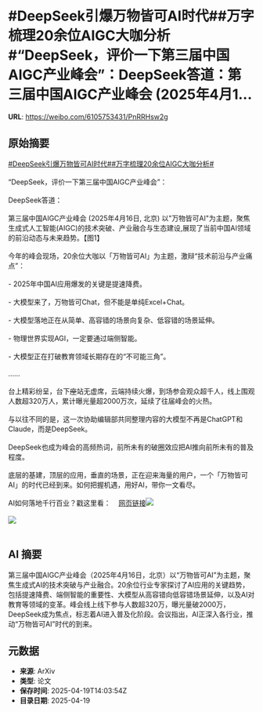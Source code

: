 # #DeepSeek引爆万物皆可AI时代##万字梳理20余位AIGC大咖分析#“DeepSeek，评价一下第三届中国AIGC产业峰会”：DeepSeek答道：第三届中国AIGC产业峰会 (2025年4月1...

**URL**: https://weibo.com/6105753431/PnRRHsw2g

## 原始摘要

<a href="https://m.weibo.cn/search?containerid=231522type%3D1%26t%3D10%26q%3D%23DeepSeek%E5%BC%95%E7%88%86%E4%B8%87%E7%89%A9%E7%9A%86%E5%8F%AFAI%E6%97%B6%E4%BB%A3%23&amp;extparam=%23DeepSeek%E5%BC%95%E7%88%86%E4%B8%87%E7%89%A9%E7%9A%86%E5%8F%AFAI%E6%97%B6%E4%BB%A3%23" data-hide=""><span class="surl-text">#DeepSeek引爆万物皆可AI时代#</span></a><a href="https://m.weibo.cn/search?containerid=231522type%3D1%26t%3D10%26q%3D%23%E4%B8%87%E5%AD%97%E6%A2%B3%E7%90%8620%E4%BD%99%E4%BD%8DAIGC%E5%A4%A7%E5%92%96%E5%88%86%E6%9E%90%23&amp;extparam=%23%E4%B8%87%E5%AD%97%E6%A2%B3%E7%90%8620%E4%BD%99%E4%BD%8DAIGC%E5%A4%A7%E5%92%96%E5%88%86%E6%9E%90%23" data-hide=""><span class="surl-text">#万字梳理20余位AIGC大咖分析#</span></a><br><br>“DeepSeek，评价一下第三届中国AIGC产业峰会”：<br><br>DeepSeek答道：<br><br>第三届中国AIGC产业峰会 (2025年4月16日, 北京) 以"万物皆可AI"为主题，聚焦生成式人工智能(AIGC)的技术突破、产业融合与生态建设,展现了当前中国AI领域的前沿动态与未来趋势。【图1】<br><br>今年的峰会现场，20余位大咖以「万物皆可AI」为主题，激辩“技术前沿与产业痛点”：<br><br>- 2025年中国AI应用爆发的关键是提速降费。<br><br>- 大模型来了，万物皆可Chat，但不能是单纯Excel+Chat。<br><br>- 大模型落地正在从简单、高容错的场景向复杂、低容错的场景延伸。<br><br>- 物理世界实现AGI，一定要通过端侧智能。<br><br>- 大模型正在打破教育领域长期存在的“不可能三角”。<br><br>……<br><br>台上精彩纷呈，台下~~座~~站无虚席，云端持续火爆，到场参会观众超千人，线上围观人数超320万人，累计曝光量超2000万次，延续了往届峰会的火热。<br><br>与以往不同的是，这一次协助编辑部共同整理内容的大模型不再是ChatGPT和Claude，而是DeepSeek。<br><br>DeepSeek也成为峰会的高频热词，前所未有的破圈效应把AI推向前所未有的普及程度。<br><br>底层的基建，顶层的应用，垂直的场景，正在迎来海量的用户，一个「万物皆可AI」的时代已经到来。如何把握机遇，用好AI，带你一文看尽。<br><br>AI如何落地千行百业？戳这里看：<a href="https://weibo.cn/sinaurl?u=https%3A%2F%2Fmp.weixin.qq.com%2Fs%2Ft84WL8wQw-pO4BKZePSlXA%3Fpoc_token%3DHOhHAmijad5oRoL-enRFJagpSEFcW4td-Ad4hzOP" data-hide=""><span class="url-icon"><img style="width: 1rem;height: 1rem" src="https://h5.sinaimg.cn/upload/2015/09/25/3/timeline_card_small_web_default.png" referrerpolicy="no-referrer"></span><span class="surl-text">网页链接</span></a><img style="" src="https://tvax1.sinaimg.cn/large/006Fd7o3ly1i0l9hm78npj30sp0i7420.jpg" referrerpolicy="no-referrer"><br><br><img style="" src="https://tvax1.sinaimg.cn/large/006Fd7o3ly1i0l9m5vrgvj31hc0zkqc7.jpg" referrerpolicy="no-referrer"><br><br>

## AI 摘要

第三届中国AIGC产业峰会（2025年4月16日，北京）以“万物皆可AI”为主题，聚焦生成式AI的技术突破与产业融合。20余位行业专家探讨了AI应用的关键趋势，包括提速降费、端侧智能的重要性、大模型从高容错向低容错场景延伸，以及AI对教育等领域的变革。峰会线上线下参与人数超320万，曝光量破2000万，DeepSeek成为焦点，标志着AI进入普及化阶段。会议指出，AI正深入各行业，推动“万物皆可AI”时代的到来。

## 元数据

- **来源**: ArXiv
- **类型**: 论文
- **保存时间**: 2025-04-19T14:03:54Z
- **目录日期**: 2025-04-19
